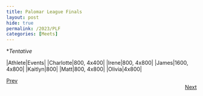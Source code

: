```yaml
---
title: Palomar League Finals
layout: post
hide: true
permalink: /2023/PLF
categories: [Meets]
---
```


**Tentative*

|Athlete|Events|
|Charlotte|800, 4x400|
|Irene|800, 4x800|
|James|1600, 4x800|
|Kaitlyn|800|
|Matt|800, 4x800|
|Olivia|4x800|

<div style="text-align: left"> <a href="{{site.baseurl}}/2023/MC">Prev</a></div> 
<div style="text-align: right"> <a href="{{site.baseurl}}/2023/CIFP">Next</a></div>